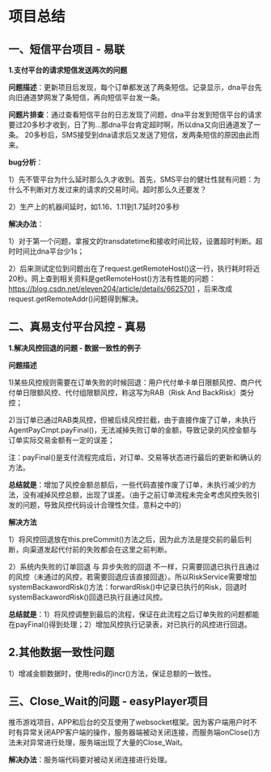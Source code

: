 项目总结
=====================

一、短信平台项目 - 易联
---------------------
**1.支付平台的请求短信发送两次的问题**

**问题描述**：更新项目后发现，每个订单都发送了两条短信。记录显示，dna平台先向旧通道梦网发了条短信，再向短信平台发一条。

**问题片排查**：通过查看短信平台的日志发现了问题，dna平台发到短信平台的请求要过20多秒才收到，日了狗...那dna平台肯定超时啊，所以dna又向旧通道发了一条。 
20多秒后，SMS接受到dna请求后又发送了短信，发两条短信的原因由此而来。

**bug分析**： 

1）先不管平台为什么延时那么久才收到。首先，SMS平台的健壮性就有问题：为什么不判断对方发过来的请求的交易时间。超时那么久还要发？ 

2）生产上的机器间延时，如1.16、1.11到1.7延时20多秒

**解决办法**： 

1）对于第一个问题，拿报文的transdatetime和接收时间比较，设置超时判断。超时时间比dna平台少1s； 

2）后来测试定位到问题出在了request.getRemoteHost()这一行，执行耗时将近20秒。网上查到相关资料是getRemoteHost()方法有性能的问题：https://blog.csdn.net/eleven204/article/details/6625701 ，后来改成request.getRemoteAddr()问题得到解决。


二、真易支付平台风控 - 真易
------------------------
**1.解决风控回退的问题 - 数据一致性的例子**

**问题描述**

1)某些风控规则需要在订单失败的时候回退：用户代付单卡单日限额风控、商户代付单日限额风控、代付组限额风控，称这写为RAB（Risk And BackRisk）类分控；

2)当订单已通过RAB类风控，但被后续风控拦截，由于直接作废了订单，未执行AgentPayCmpt.payFinal()，无法减掉失败订单的金额，导致记录的风控金额与订单实际交易金额有一定的误差；

注：payFinal()是支付流程完成后，对订单、交易等状态进行最后的更新和确认的方法。


**总结就是**：增加了风控金额总额后，一些代码直接作废了订单，未执行减少的方法，没有减掉风控总额，出现了误差。（由于之前订单流程未完全考虑风控失败引发的问题，导致风控代码设计合理性欠佳，意料之中的）

**解决方法**

1）将风控回退放在this.preCommit()方法之后，因为此方法是提交前的最后判断，向渠道发起代付前的失败都会在这里之前判断。

2）系统内失败的订单回退 与 异步失败的回退 不一样，只需要回退已执行且通过的风控（未通过的风控，若需要回退应该直接回退）。所以RiskService需要增加systemBackawordRisk()方法：forwardRisk()中记录已执行的Risk，回退时systemBackawordRisk()回退已执行且通过风控。

**总结就是**：1）将风控调整到最后的流程，保证在此流程之后订单失败的问题都能在payFinal()得到处理；2）增加风控执行记录表，对已执行的风控进行回退。



2.其他数据一致性问题
--------------------
1）增减金额数据时，使用redis的incr()方法，保证总额的一致性。



三、Close_Wait的问题 - easyPlayer项目
--------------------
推币游戏项目，APP和后台的交互使用了websocket框架。因为客户端用户时不时有异常关闭APP客户端的操作，服务器端被动关闭连接，而服务端onClose()方法未对异常进行处理，服务端出现了大量的Close_Wait。

**解决办法**：服务端代码要对被动关闭连接进行处理。



